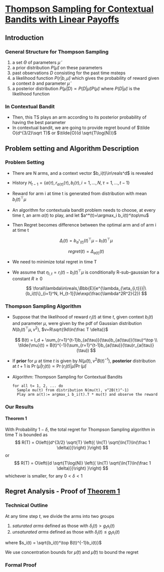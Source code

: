 # [Thompson Sampling for Contextual Bandits with Linear Payoffs](https://arxiv.org/pdf/1209.3352.pdf)

## Introduction
### General Structure for Thompson Sampling
1. a set $\Theta$ of parameters $\tilde\mu$
2. a prior distribution $P(\tilde\mu)$ on these parameters
3. past observations $D$ consisting for the past time msteps
4. a likelihood function $P(r|b, \tilde\mu)$ which gives the probability of reward given a context $b$ and parameter $\tilde\mu$
5. a posterior distribution $P(\tilde\mu|D)\propto P(D|\tilde\mu)P(\tilde\mu)$ where $P(D|\tilde\mu)$ is the likelihood function
### In Contextual Bandit

* Then, this TS plays an arm according to its posterior probability of having the best parameter
* In contextual bandit, we are going to provide regret bound of $\tilde O(d^{3/2}\sqrt T)$ or $\tilde{O}(d \sqrt{T\log(N)})$

## Problem setting and Algorithm Description
### Problem Setting
* There are N arms, and a context vector $b_i(t)\in\reals^d$ is revealed
* History $H_{t-1} = \{ a(\tau), r_{a(\tau)}(\tau),b_i(\tau),i=1,\dots,N,\tau =1,\dots,t-1 \}$
* Reward for arm i at time t is generated from distribution with mean $b_i(t)^\top\mu$
* An algorithm for contextuala bandit problem needs to choose, at every time $t$, an arm $a(t)$ to play, and let $a^*(t)=\argmax_i b_i(t)^\top\mu$
* Then Regret becomes difference between the optimal arm and of arm i at time t
  
  $$
  \Delta_i(t) = b_{a^*(t)}(t)^\top\mu - b_i(t)^\top\mu
  $$
  
  $$
  regret(t) = \Delta_{a(t)}(t)
  $$

* We need to minimize total regret in time T
* We assume that $\eta_{i,t} = r_i(t)-b_i(t)^\top\mu$ is conditionally R-sub-gaussian for a constant $R\ge 0$
  
  $$
  \forall\lambda\in\reals,\Bbb{E}[e^{\lambda_{\eta_{i,t}}}|\{b_i(t)\}_{i=1}^N, H_{t-1}]\le\exp(\frac{\lambda^2R^2}{2})
  $$

### Thompson Sampling Algorithm
* Suppose that the likelihood of reward $r_i(t)$ at time $t$, given context $b_i(t)$ and parameter $\mu$, were given by the pdf of Gaussian distribution $N(b_i(t)^\top\mu, v^2)$, $v=R\sqrt{9d\ln(\frac T \delta)}$
  
  $$
  B(t) = I_d + \sum_{r=1}^{t-1}b_{a(\tau)}(\tau)b_{a(\tau)}(\tau)^\top
  \\
  \tilde{\mu}(t) = B(t)^{-1}(\sum_{r=1}^{t-1}b_{a(\tau)}(\tau)r_{a(\tau)}(\tau))
  $$

* If **prior** for $\mu$ at time $t$ is given by $N(\tilde{\mu}(t), v^2B(t)^{-1})$, **posterior** distribution at $t+1$ is $\Pr(\tilde{\mu}|r_i(t))\propto\Pr(r_i(t)|\tilde\mu)\Pr(\tilde\mu)$
* Algorithm: Thompson Sampling for Contextual Bandits
  ```
  for all t= 1, 2, ... do
    Sample mu(t) from distribution N(mu(t), v^2B(t)^-1)
    Play arm a(t):= argmax_i b_i(t).T * mu(t) and observe the reward
  ```

### Our Results
#### Theorem 1
With Probability $1-\delta$, the total regret for Thompson Sampling algorithm in time T is bounded as
$$
 R(T) = O\left({d^{3/2} \sqrt{T} \left({ \ln(T) \sqrt{\ln(T)\ln(\frac 1 \delta)}}\right) }\right)
$$
or
$$
 R(T) = O\left({d \sqrt{T\log(N)} \left({ \ln(T) \sqrt{\ln(T)\ln(\frac 1 \delta)}}\right) }\right)
$$
whichever is smaller, for any $0<\delta<1$

## Regret Analysis - Proof of [Theorem 1](#theorem-1)
### Technical Outline
At any time step $t$, we divide the arms into two groups
1. *saturated arms* defined as those with $\delta_i(t)>g_ts_i(t)$
2. *unsaturated arms* defined as those with  $\delta_i(t)\le g_ts_i(t)$
   
where $s_i(t) = \sqrt{b_i(t)^\top B(t)^{-1}b_i(t)}$

We use concentration bounds for $\tilde\mu(t)$ and $\hat\mu(t)$ to bound the regret
### Formal Proof